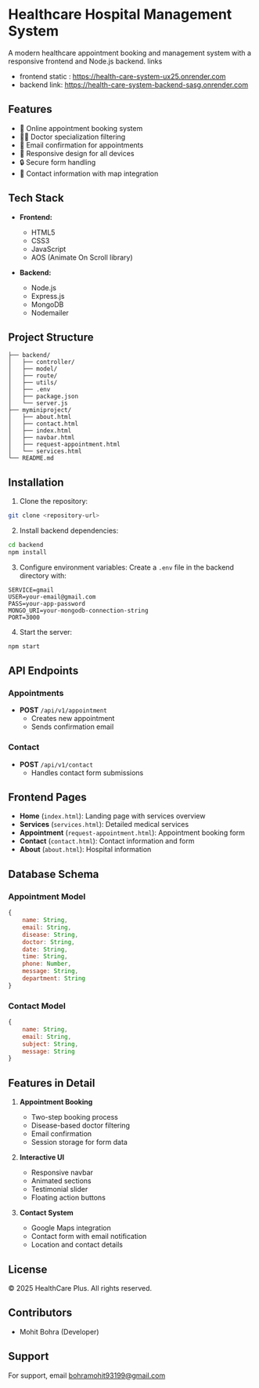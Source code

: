 # Healthcare Hospital Management System

A modern healthcare appointment booking and management system with a responsive frontend and Node.js backend.
links
- frontend static : https://health-care-system-ux25.onrender.com
- backend link: https://health-care-system-backend-sasg.onrender.com
## Features

- 🏥 Online appointment booking system
- 👨‍⚕️ Doctor specialization filtering
- 📧 Email confirmation for appointments
- 📱 Responsive design for all devices
- 🔒 Secure form handling
- 📍 Contact information with map integration

## Tech Stack

- **Frontend:**

  - HTML5
  - CSS3
  - JavaScript
  - AOS (Animate On Scroll library)

- **Backend:**
  - Node.js
  - Express.js
  - MongoDB
  - Nodemailer

## Project Structure

```
├── backend/
│   ├── controller/
│   ├── model/
│   ├── route/
│   ├── utils/
│   ├── .env
│   ├── package.json
│   └── server.js
├── myminiproject/
│   ├── about.html
│   ├── contact.html
│   ├── index.html
│   ├── navbar.html
│   ├── request-appointment.html
│   └── services.html
└── README.md
```

## Installation

1. Clone the repository:

```bash
git clone <repository-url>
```

2. Install backend dependencies:

```bash
cd backend
npm install
```

3. Configure environment variables:
   Create a `.env` file in the backend directory with:

```
SERVICE=gmail
USER=your-email@gmail.com
PASS=your-app-password
MONGO_URI=your-mongodb-connection-string
PORT=3000
```

4. Start the server:

```bash
npm start
```

## API Endpoints

### Appointments

- **POST** `/api/v1/appointment`
  - Creates new appointment
  - Sends confirmation email

### Contact

- **POST** `/api/v1/contact`
  - Handles contact form submissions

## Frontend Pages

- **Home** (`index.html`): Landing page with services overview
- **Services** (`services.html`): Detailed medical services
- **Appointment** (`request-appointment.html`): Appointment booking form
- **Contact** (`contact.html`): Contact information and form
- **About** (`about.html`): Hospital information

## Database Schema

### Appointment Model

```javascript
{
    name: String,
    email: String,
    disease: String,
    doctor: String,
    date: String,
    time: String,
    phone: Number,
    message: String,
    department: String
}
```

### Contact Model

```javascript
{
    name: String,
    email: String,
    subject: String,
    message: String
}
```

## Features in Detail

1. **Appointment Booking**

   - Two-step booking process
   - Disease-based doctor filtering
   - Email confirmation
   - Session storage for form data

2. **Interactive UI**

   - Responsive navbar
   - Animated sections
   - Testimonial slider
   - Floating action buttons

3. **Contact System**
   - Google Maps integration
   - Contact form with email notification
   - Location and contact details

## License

© 2025 HealthCare Plus. All rights reserved.

## Contributors

- Mohit Bohra (Developer)

## Support

For support, email bohramohit93199@gmail.com
